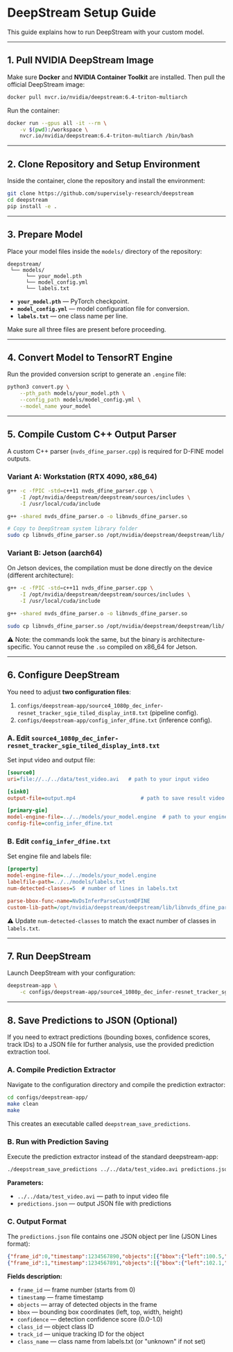 # DeepStream Setup Guide

This guide explains how to run DeepStream with your custom model.

---

## 1. Pull NVIDIA DeepStream Image

Make sure **Docker** and **NVIDIA Container Toolkit** are installed.
Then pull the official DeepStream image:

```bash
docker pull nvcr.io/nvidia/deepstream:6.4-triton-multiarch
```

Run the container:

```bash
docker run --gpus all -it --rm \
    -v $(pwd):/workspace \
    nvcr.io/nvidia/deepstream:6.4-triton-multiarch /bin/bash
```

---

## 2. Clone Repository and Setup Environment

Inside the container, clone the repository and install the environment:

```bash
git clone https://github.com/supervisely-research/deepstream
cd deepstream
pip install -e .
```

---

## 3. Prepare Model

Place your model files inside the `models/` directory of the repository:

```
deepstream/
 └── models/
      └── your_model.pth
      └── model_config.yml
      └── labels.txt
```

* **`your_model.pth`** — PyTorch checkpoint.
* **`model_config.yml`** — model configuration file for conversion.
* **`labels.txt`** — one class name per line.

Make sure all three files are present before proceeding.

---

## 4. Convert Model to TensorRT Engine

Run the provided conversion script to generate an `.engine` file:

```bash
python3 convert.py \
    --pth_path models/your_model.pth \
    --config_path models/model_config.yml \
    --model_name your_model
```

---

## 5. Compile Custom C++ Output Parser

A custom C++ parser (`nvds_dfine_parser.cpp`) is required for D-FINE model outputs.

### Variant A: Workstation (RTX 4090, x86\_64)

```bash
g++ -c -fPIC -std=c++11 nvds_dfine_parser.cpp \
    -I /opt/nvidia/deepstream/deepstream/sources/includes \
    -I /usr/local/cuda/include

g++ -shared nvds_dfine_parser.o -o libnvds_dfine_parser.so

# Copy to DeepStream system library folder
sudo cp libnvds_dfine_parser.so /opt/nvidia/deepstream/deepstream/lib/
```

### Variant B: Jetson (aarch64)

On Jetson devices, the compilation must be done directly on the device (different architecture):

```bash
g++ -c -fPIC -std=c++11 nvds_dfine_parser.cpp \
    -I /opt/nvidia/deepstream/deepstream/sources/includes \
    -I /usr/local/cuda/include

g++ -shared nvds_dfine_parser.o -o libnvds_dfine_parser.so

sudo cp libnvds_dfine_parser.so /opt/nvidia/deepstream/deepstream/lib/
```

⚠️ Note: the commands look the same, but the binary is architecture-specific. You cannot reuse the `.so` compiled on x86\_64 for Jetson.

---

## 6. Configure DeepStream

You need to adjust **two configuration files**:

1. `configs/deepstream-app/source4_1080p_dec_infer-resnet_tracker_sgie_tiled_display_int8.txt` (pipeline config).
2. `configs/deepstream-app/config_infer_dfine.txt` (inference config).

### A. Edit `source4_1080p_dec_infer-resnet_tracker_sgie_tiled_display_int8.txt`

Set input video and output file:

```ini
[source0]
uri=file://../../data/test_video.avi   # path to your input video

[sink0]
output-file=output.mp4                     # path to save result video

[primary-gie]
model-engine-file=../../models/your_model.engine  # path to your engine
config-file=config_infer_dfine.txt
```

### B. Edit `config_infer_dfine.txt`

Set engine file and labels file:

```ini
[property]
model-engine-file=../../models/your_model.engine
labelfile-path=../../models/labels.txt
num-detected-classes=5  # number of lines in labels.txt

parse-bbox-func-name=NvDsInferParseCustomDFINE
custom-lib-path=/opt/nvidia/deepstream/deepstream/lib/libnvds_dfine_parser.so
```

⚠️ Update `num-detected-classes` to match the exact number of classes in `labels.txt`.

---

## 7. Run DeepStream

Launch DeepStream with your configuration:

```bash
deepstream-app \
    -c configs/deepstream-app/source4_1080p_dec_infer-resnet_tracker_sgie_tiled_display_int8.txt
```

---

## 8. Save Predictions to JSON (Optional)

If you need to extract predictions (bounding boxes, confidence scores, track IDs) to a JSON file for further analysis, use the provided prediction extraction tool.

### A. Compile Prediction Extractor

Navigate to the configuration directory and compile the prediction extractor:

```bash
cd configs/deepstream-app/
make clean
make
```

This creates an executable called `deepstream_save_predictions`.

### B. Run with Prediction Saving

Execute the prediction extractor instead of the standard deepstream-app:

```bash
./deepstream_save_predictions ../../data/test_video.avi predictions.json
```

**Parameters:**
- `../../data/test_video.avi` — path to input video file
- `predictions.json` — output JSON file with predictions

### C. Output Format

The `predictions.json` file contains one JSON object per line (JSON Lines format):

```json
{"frame_id":0,"timestamp":1234567890,"objects":[{"bbox":{"left":100.5,"top":200.3,"width":50.2,"height":80.1},"confidence":0.85,"class_id":0,"track_id":1,"class_name":"vehicle"}]}
{"frame_id":1,"timestamp":1234567891,"objects":[{"bbox":{"left":102.1,"top":201.8,"width":49.8,"height":79.5},"confidence":0.83,"class_id":0,"track_id":1,"class_name":"vehicle"}]}
```

**Fields description:**
- `frame_id` — frame number (starts from 0)
- `timestamp` — frame timestamp
- `objects` — array of detected objects in the frame
- `bbox` — bounding box coordinates (left, top, width, height)  
- `confidence` — detection confidence score (0.0-1.0)
- `class_id` — object class ID
- `track_id` — unique tracking ID for the object
- `class_name` — class name from labels.txt (or "unknown" if not set)
